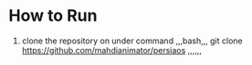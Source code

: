 # How to Run
1. clone the repository on under command
,,,bash,,,
git clone https://github.com/mahdianimator/persiaos
,,,,,,
